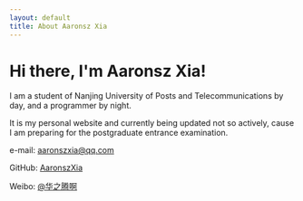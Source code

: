 ```yaml
---
layout: default
title: About Aaronsz Xia
---
```


# Hi there, I'm Aaronsz Xia!

I am a student of Nanjing University of Posts and Telecommunications by day, and a programmer by night.

It is my personal website and currently being updated not so actively, cause I am preparing for the postgraduate entrance examination.

e-mail: [aaronszxia@qq.com](mailto:aaronszxia@qq.com)

GitHub: [AaronszXia](https://github.com/aaronszxia)

Weibo: [@华之腾啊](https://weibo.com/u/2185032634/)